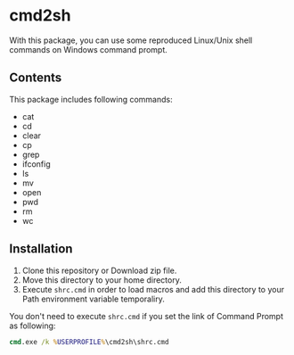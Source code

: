 # cmd2sh
With this package, you can use some reproduced Linux/Unix shell commands on Windows command prompt.

## Contents
This package includes following commands:
- cat
- cd
- clear
- cp
- grep
- ifconfig
- ls
- mv
- open
- pwd
- rm
- wc

## Installation
1. Clone this repository or Download zip file.
2. Move this directory to your home directory.
3. Execute `shrc.cmd` in order to load macros and add this directory to your Path environment variable temporaliry.

You don't need to execute `shrc.cmd` if you set the link of Command Prompt as following:
```cmd
cmd.exe /k %USERPROFILE%\cmd2sh\shrc.cmd
```
